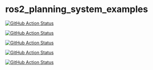 # ros2_planning_system_examples

[![GitHub Action
Status](https://github.com/IntelligentRoboticsLabs/ros2_planning_system_examples/workflows/plansys2_simple_example/badge.svg)](https://github.com/IntelligentRoboticsLabs/ros2_planning_system_examples)

[![GitHub Action
Status](https://github.com/IntelligentRoboticsLabs/ros2_planning_system_examples/workflows/plansys2_bt_example/badge.svg)](https://github.com/IntelligentRoboticsLabs/ros2_planning_system_examples)

[![GitHub Action
Status](https://github.com/IntelligentRoboticsLabs/ros2_planning_system_examples/workflows/plansys2_multidomain_example/badge.svg)](https://github.com/IntelligentRoboticsLabs/ros2_planning_system_examples)

[![GitHub Action
Status](https://github.com/IntelligentRoboticsLabs/ros2_planning_system_examples/workflows/plansys2_cascade_example/badge.svg)](https://github.com/IntelligentRoboticsLabs/ros2_planning_system_examples)

[![GitHub Action
Status](https://github.com/IntelligentRoboticsLabs/ros2_planning_system_examples/workflows/plansys2_patrol_example/badge.svg)](https://github.com/IntelligentRoboticsLabs/ros2_planning_system_examples)